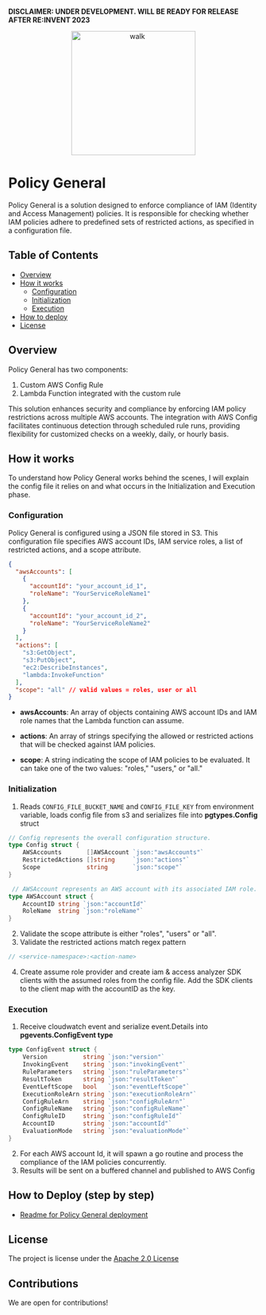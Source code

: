 **DISCLAIMER: UNDER DEVELOPMENT.  WILL BE READY FOR RELEASE AFTER RE:INVENT 2023**

<div align="center">
 <img src="./graphics/generalshao.gif" alt="walk" width="250"/>
</div>

# Policy General

Policy General is a solution designed to enforce compliance of IAM (Identity and Access Management) policies. It is responsible for checking whether IAM policies adhere to predefined sets of restricted actions, as specified in a configuration file.

## Table of Contents
- [Overview](#overview)
- [How it works](#how-it-works)
  - [Configuration](#configuration)
  - [Initialization](#initialization)
  - [Execution](#execution)
- [How to deploy](#how-to-deploy-step-by-step)
- [License](#license)

## Overview

Policy General has two components: 

1. Custom AWS Config Rule 
2. Lambda Function integrated with the custom rule

This solution enhances security and compliance by enforcing IAM policy restrictions across multiple AWS accounts. The integration with AWS Config facilitates continuous detection through scheduled rule runs, providing flexibility for customized checks on a weekly, daily, or hourly basis.

## How it works

To understand how Policy General works behind the scenes, I will explain the config file it relies on and what occurs in the Initialization and Execution phase. 

### Configuration
Policy General is configured using a JSON file stored in S3. This configuration file specifies AWS account IDs, IAM service roles, a list of restricted actions, and a scope attribute.

```json 
{
  "awsAccounts": [
    {
      "accountId": "your_account_id_1",
      "roleName": "YourServiceRoleName1"
    },
    {
      "accountId": "your_account_id_2",
      "roleName": "YourServiceRoleName2"
    }
  ],
  "actions": [
    "s3:GetObject",
    "s3:PutObject",
    "ec2:DescribeInstances",
    "lambda:InvokeFunction"
  ],
  "scope": "all" // valid values = roles, user or all
}
```

- **awsAccounts**: An array of objects containing AWS account IDs and IAM role names that the Lambda function can assume.

- **actions**: An array of strings specifying the allowed or restricted actions that will be checked against IAM policies.

- **scope**: A string indicating the scope of IAM policies to be evaluated. It can take one of the two values: "roles," "users," or "all."

### Initialization 

1. Reads `CONFIG_FILE_BUCKET_NAME` and `CONFIG_FILE_KEY` from environment variable, loads config file from s3 and serializes file into **pgtypes.Config** struct 
```go
// Config represents the overall configuration structure.
type Config struct {
	AWSAccounts       []AWSAccount `json:"awsAccounts"`
	RestrictedActions []string     `json:"actions"`
	Scope             string       `json:"scope"`
}

 // AWSAccount represents an AWS account with its associated IAM role.
type AWSAccount struct {
	AccountID string `json:"accountId"`
	RoleName  string `json:"roleName"`
}
```
2. Validate the scope attribute is either "roles", "users" or "all". 
3. Validate the restricted actions match regex pattern 	
```go
// <service-namespace>:<action-name>
```
4. Create assume role provider and create iam & access analyzer SDK clients with the assumed roles from the config file.  Add the SDK clients to the client map with the accountID as the key.

### Execution 

1. Receive cloudwatch event and serialize event.Details into **pgevents.ConfigEvent type**
```go 
type ConfigEvent struct {
	Version          string `json:"version"`
	InvokingEvent    string `json:"invokingEvent"`
	RuleParameters   string `json:"ruleParameters"`
	ResultToken      string `json:"resultToken"`
	EventLeftScope   bool   `json:"eventLeftScope"`
	ExecutionRoleArn string `json:"executionRoleArn"`
	ConfigRuleArn    string `json:"configRuleArn"`
	ConfigRuleName   string `json:"configRuleName"`
	ConfigRuleID     string `json:"configRuleId"`
	AccountID        string `json:"accountId"`
	EvaluationMode   string `json:"evaluationMode"`
}
```
2. For each AWS account Id, it will spawn a go routine and process the compliance of the IAM policies concurrently.
3. Results will be sent on a buffered channel and published to AWS Config

## How to Deploy (step by step)

- [Readme for Policy General deployment](/deployment/README.md)

## License 

The project is license under the [Apache 2.0 License](./LICENSE)


## Contributions
We are open for contributions! 